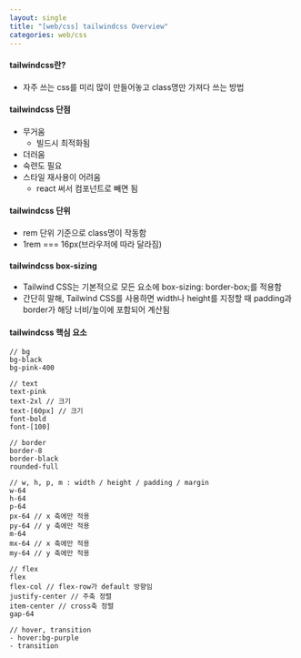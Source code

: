 ```yaml
---
layout: single
title: "[web/css] tailwindcss Overview"
categories: web/css
---
```


#### tailwindcss란?

- 자주 쓰는 css를 미리 많이 만들어놓고 class명만 가져다 쓰는 방법

#### tailwindcss 단점

- 무거움
  - 빌드시 최적화됨
- 더러움
- 숙련도 필요
- 스타일 재사용이 어려움
  - react 써서 컴포넌트로 빼면 됨

#### tailwindcss 단위

- rem 단위 기준으로 class명이 작동함
- 1rem === 16px(브라우저에 따라 달라짐)

#### tailwindcss box-sizing

- Tailwind CSS는 기본적으로 모든 요소에 box-sizing: border-box;를 적용함
- 간단히 말해, Tailwind CSS를 사용하면 width나 height를 지정할 때 padding과 border가 해당 너비/높이에 포함되어 계산됨

#### tailwindcss 핵심 요소

```
// bg
bg-black
bg-pink-400

// text
text-pink
text-2xl // 크기
text-[60px] // 크기
font-bold
font-[100]

// border
border-8
border-black
rounded-full

// w, h, p, m : width / height / padding / margin
w-64
h-64
p-64
px-64 // x 축에만 적용
py-64 // y 축에만 적용
m-64
mx-64 // x 축에만 적용
my-64 // y 축에만 적용

// flex
flex
flex-col // flex-row가 default 방향임
justify-center // 주축 정렬
item-center // cross축 정렬
gap-64

// hover, transition
- hover:bg-purple
- transition
```
